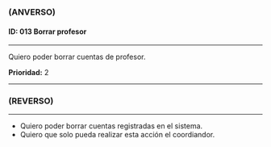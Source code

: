 ### **(ANVERSO)**

#### **ID:** 013 **Borrar profesor**

---

Quiero poder borrar cuentas de profesor.

**Prioridad:** 2

---

### **(REVERSO)**

---

+ Quiero poder borrar cuentas registradas en el sistema.
+ Quiero que solo pueda realizar esta acción el coordiandor.
